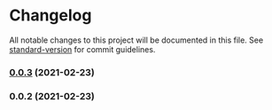 # Changelog

All notable changes to this project will be documented in this file. See [standard-version](https://github.com/conventional-changelog/standard-version) for commit guidelines.

### [0.0.3](https://github.com/krenak-code/nuxt-vue-viacep/compare/v0.0.2...v0.0.3) (2021-02-23)

### 0.0.2 (2021-02-23)
